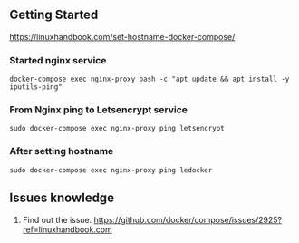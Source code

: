 ## Getting Started

https://linuxhandbook.com/set-hostname-docker-compose/

### Started nginx service
```
docker-compose exec nginx-proxy bash -c "apt update && apt install -y iputils-ping"
```

### From Nginx ping to Letsencrypt service
```
sudo docker-compose exec nginx-proxy ping letsencrypt
```

### After setting hostname
```
sudo docker-compose exec nginx-proxy ping ledocker
```

## Issues knowledge
1. Find out the issue. https://github.com/docker/compose/issues/2925?ref=linuxhandbook.com
